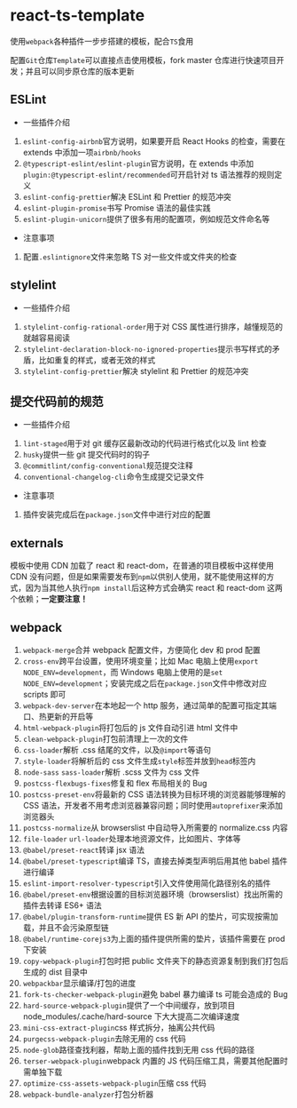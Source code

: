 # react-ts-template

使用`webpack`各种插件一步步搭建的模板，配合`TS`食用

配置`Git`仓库`Template`可以直接点击使用模板，fork master 仓库进行快速项目开发；并且可以同步原仓库的版本更新

## ESLint

- 一些插件介绍

1. `eslint-config-airbnb`官方说明，如果要开启 React Hooks 的检查，需要在 extends 中添加一项`airbnb/hooks`
2. `@typescript-eslint/eslint-plugin`官方说明，在 extends 中添加`plugin:@typescript-eslint/recommended`可开启针对 ts 语法推荐的规则定义
3. `eslint-config-prettier`解决 ESLint 和 Prettier 的规范冲突
4. `eslint-plugin-promise`书写 Promise 语法的最佳实践
5. `eslint-plugin-unicorn`提供了很多有用的配置项，例如规范文件命名等

- 注意事项

1. 配置`.eslintignore`文件来忽略 TS 对一些文件或文件夹的检查

## stylelint

- 一些插件介绍

1. `stylelint-config-rational-order`用于对 CSS 属性进行排序，越懂规范的就越容易阅读
2. `stylelint-declaration-block-no-ignored-properties`提示书写样式的矛盾，比如重复的样式，或者无效的样式
3. `stylelint-config-prettier`解决 stylelint 和 Prettier 的规范冲突

## 提交代码前的规范

- 一些插件介绍

1. `lint-staged`用于对 git 缓存区最新改动的代码进行格式化以及 lint 检查
2. `husky`提供一些 git 提交代码时的钩子
3. `@commitlint/config-conventional`规范提交注释
4. `conventional-changelog-cli`命令生成提交记录文件

- 注意事项

1. 插件安装完成后在`package.json`文件中进行对应的配置

## externals

模板中使用 CDN 加载了 react 和 react-dom，在普通的项目模板中这样使用 CDN 没有问题，但是如果需要发布到`npm`以供别人使用，就不能使用这样的方式，因为当其他人执行`npm install`后这种方式会确实 react 和 react-dom 这两个依赖；**一定要注意！**

## webpack

1. `webpack-merge`合并 webpack 配置文件，方便简化 dev 和 prod 配置
2. `cross-env`跨平台设置，使用环境变量；比如 Mac 电脑上使用`export NODE_ENV=development`，而 Windows 电脑上使用的是`set NODE_ENV=development`；安装完成之后在`package.json`文件中修改对应 scripts 即可
3. `webpack-dev-server`在本地起一个 http 服务，通过简单的配置可指定其端口、热更新的开启等
4. `html-webpack-plugin`将打包后的 js 文件自动引进 html 文件中
5. `clean-webpack-plugin`打包前清理上一次的文件
6. `css-loader`解析 .css 结尾的文件，以及`@import`等语句
7. `style-loader`将解析后的 css 文件生成`style`标签并放到`head`标签内
8. `node-sass` `sass-loader`解析 .scss 文件为 css 文件
9. `postcss-flexbugs-fixes`修复和 flex 布局相关的 Bug
10. `postcss-preset-env`将最新的 CSS 语法转换为目标环境的浏览器能够理解的 CSS 语法，开发者不用考虑浏览器兼容问题；同时使用`autoprefixer`来添加浏览器头
11. `postcss-normalize`从 browserslist 中自动导入所需要的 normalize.css 内容
12. `file-loader` `url-loader`处理本地资源文件，比如图片、字体等
13. `@babel/preset-react`转译 jsx 语法
14. `@babel/preset-typescript`编译 TS，直接去掉类型声明后用其他 babel 插件进行编译
15. `eslint-import-resolver-typescript`引入文件使用简化路径别名的插件
16. `@babel/preset-env`根据设置的目标浏览器环境（browserslist）找出所需的插件去转译 ES6+ 语法
17. `@babel/plugin-transform-runtime`提供 ES 新 API 的垫片，可实现按需加载，并且不会污染原型链
18. `@babel/runtime-corejs3`为上面的插件提供所需的垫片，该插件需要在 prod 下安装
19. `copy-webpack-plugin`打包时把 public 文件夹下的静态资源复制到我们打包后生成的 dist 目录中
20. `webpackbar`显示编译/打包的进度
21. `fork-ts-checker-webpack-plugin`避免 babel 暴力编译 ts 可能会造成的 Bug
22. `hard-source-webpack-plugin`提供了一个中间缓存，放到项目 node_modules/.cache/hard-source 下大大提高二次编译速度
23. `mini-css-extract-plugin`css 样式拆分，抽离公共代码
24. `purgecss-webpack-plugin`去除无用的 css 代码
25. `node-glob`路径查找利器，帮助上面的插件找到无用 css 代码的路径
26. `terser-webpack-plugin`webpack 内置的 JS 代码压缩工具，需要其他配置时需单独下载
27. `optimize-css-assets-webpack-plugin`压缩 css 代码
28. `webpack-bundle-analyzer`打包分析器
